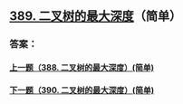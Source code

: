 ## [389. 二叉树的最大深度](https://leetcode-cn.com/problems/merge-two-sorted-lists/)（简单）





### 答案：



#### [上一题（388. 二叉树的最大深度）(简单)](https://github.com/sdwwld/leetCode/blob/master/src/main/java/com/wld/java/leetcode/leetCode0388.md)

#### [下一题（390. 二叉树的最大深度）(简单)](https://github.com/sdwwld/leetCode/blob/master/src/main/java/com/wld/java/leetcode/leetCode0390.md)
